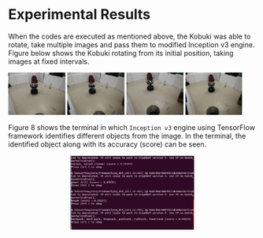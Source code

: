 # Experimental Results

When the codes are executed as mentioned above, the Kobuki was able to rotate, take multiple images and pass them to modified Inception v3 engine. Figure below shows the Kobuki rotating from its initial position, taking images at fixed intervals.

<p align="left">
  <img src="Images/rotate_1.jpg" width="23%"/> <img src="Images/rotate_2.jpg" width="23%"/> <img src="Images/rotate_3.jpg" width="23%"/> <img src="Images/rotate_4.jpg" width="23%"/> 
</p>

Figure 8 shows the terminal in which `Inception v3` engine using TensorFlow framework identifies different objects from the image. In the terminal, the identified object along with its accuracy (score) can be seen.

<p align = "center">
  <img src = "Images/imageclassifier.png" width="50%"/>
</p>
